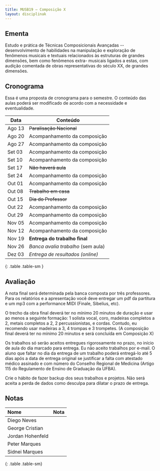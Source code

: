```yaml
---
title: MUSB19 – Composição X
layout: disciplinak
---
```


## Ementa

Estudo e prática de Técnicas Composicionais Avançadas --
desenvolvimento de habilidades na manipulação e exploração de
fenômenos musicais e textuais relacionados às estruturas de grandes
dimensões, bem como fenômenos extra- musicais ligados a estas, com
audição comentada de obras representativas do século XX, de grandes
dimensões.

## Cronograma

Essa é uma proposta de cronograma para o semestre. O conteúdo das
aulas poderá ser modificado de acordo com a necessidade e
eventualidade.

| Data   | Conteúdo                           |
| --     | --                                 |
| Ago 13 | <del>Paralisação Nacional</del>    |
| Ago 20 | Acompanhamento da composição       |
| Ago 27 | Acompanhamento da composição       |
| Set 03 | Acompanhamento da composição       |
| Set 10 | Acompanhamento da composição       |
| Set 17 | <del>Não haverá aula</del>         |
| Set 24 | Acompanhamento da composição       |
| Out 01 | Acompanhamento da composição       |
| Out 08 | <del>Trabalho em casa</del>        |
| Out 15 | <del>Dia do Professor</del>        |
| Out 22 | Acompanhamento da composição       |
| Out 29 | Acompanhamento da composição       |
| Nov 05 | Acompanhamento da composição       |
| Nov 12 | Acompanhamento da composição       |
| Nov 19 | **Entrega do trabalho final**      |
| Nov 26 | *Banca avalia trabalho* (sem aula) |
| Dez 03 | *Entrega de resultados (online)*   |
{: .table .table-sm }

## Avaliação

A nota final será determinada pela banca composta por três
professores. Para os relatórios e a apresentação você deve entregar um
pdf da partitura e um mp3 com a performance MIDI (Finale, Sibelius,
etc).

O trecho da obra final deverá ter no mínimo 20 minutos de duração e
usar ao menos a seguinte formação: 1 solista vocal, coro, madeiras
completos a 2, metais completos a 2, 2 percussionistas, e cordas.
Contudo, eu recomendo usar madeiras a 3, 4 trompas e 3 trompetes. (A
composição final deverá ter no mínimo 20 minutos e será concluída em
Composição X)

Os trabalhos só serão aceitos entregues rigorosamente no prazo, no
início de aula do dia marcado para entrega. Eu não aceito trabalhos
por e-mail. O aluno que faltar no dia da entrega de um trabalho poderá
entregá-lo até 5 dias após a data de entrega original se justificar a
falta com atestado médico assinado e com número do Conselho Regional
de Medicina (Artigo 115 do Regulamento de Ensino de Graduação da
UFBA).

Crie o hábito de fazer backup dos seus trabalhos e projetos. Não será
aceita a perda de dados como desculpa para dilatar o prazo de entrega.

## Notas

| Nome             | Nota |
|:-----------------|:-----|
| Diego Neves      |      |
| George Cristian  |      |
| Jordan Hohenfeld |      |
| Peter Marques    |      |
| Sidnei Marques   |      |
{: .table .table-sm}
